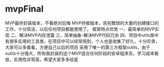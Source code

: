 # mvpFinal
MVP最终封装版本，不看绝对后悔
MVP终极版本，告别繁琐的大量的创建接口的工作，十分简洁，以后任何项目都能使用了。
框架特点优势
一、最简单的MVP实现
二、解决MVP内存泄露
三、简单抽象-解决MVP代码冗余
四、项目中utils类中有很多实用的工具类，在项目中可以经常用到，个人也是收集了好久，十分珍贵，大家可以多看看，方便自己以后的项目
采用了唯一的第三方框架xutils，由于xutils十分强大，所有我封装的这个MVP适合任何阶段的安卓程序员，学习成本极低，实用性非常高，希望大家多多给星


